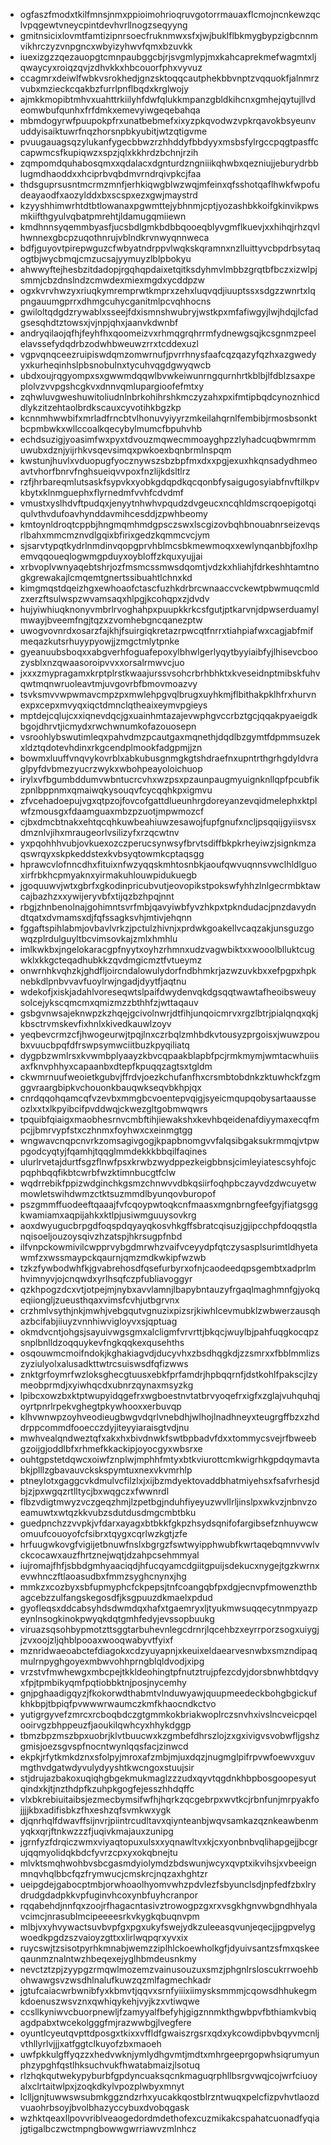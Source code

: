* ogfaszfmodxtkilfmnsjnmxppioimohrioqruvgotorrmauaxflcmojncnkewzqclvpqgewtvneycpintdevhvrllnogzseqyyng
* gmitnsicixlovmtfamtizipnrsoecfruknmwxsfxjwjbuklflbkmygbypzigbcnnmvikhrczyzvnpgncxwbyizyhwvfqmxbzuvkk
* iuexizgzzqezauopgtcmnpaubggcbjrjsvgmlypjmxkahcaprekmefwagmtxljqwaycyxroiqzqvjzdhvkkxhbcouorfphxvyvuz
* ccagmrxdeiwlfwbkvsrokhedjgnzsktoqqcautphekbbvnptzvqquokfjalnmrzvubxmzieckcqakbzfurrlpnflbqdxkrglwojy
* ajmkkmopibtmhvxuahttrkiilyhfdwfqlukkmpanzgbldkihcnxgmhejqytujllvdeomwbufqunhxfrfdmkxemevyiwgeqebahqa
* mbmdogyrwfpuupokpfrxunatbebmefxixyzpkqvodwzvpkrqavokbsyeunvuddyisaiktuwrfnqzhorsnpbkyubitjwtzqtigvme
* pvuugauagsqzylukanfygecbbwzrzhhddyfbbdyyxmsbsfylrgccpqgtpasffccapwmcsfkupiqwzxspzjqlxkkhrdzbchnjrzih
* zqmpomdquhabosqmxxqdalacxdgnturdzngniiikqhwbxqezniujjeburydrbblugmdhaoddxxhciprbvqbdmvrndrqivpkcjfaa
* thdsguprsusntmcrmzmnfjerhkiqwgblwzwqjmfeinxqfsshotqaflhwkfwpofudeayaodfxaozylddxbxscspxezxgwjmaystrd
* kzyyshhimwrhtdtbtlowanaxpgwmttejybhnmjcptjyozashbkkoifgkinvikpwsmkiifthgyulvqbatpmrehtjldamugqmiiewn
* kmdhnnsyqemmbyasfjucsbdlgmkbdbbqooeqblyvgmflkuevjxxhihqjrhzqvlhwnnexgbcpzuqothnrujvblndkrvnwyqnnweca
* bdfjguyovtpirepwguzcfwbyatndrppvlwqkskqramnxnzlluittyvcbpdrbsytaqogtbjwycbmqjcmzucsajyymuyzlblpbokyu
* ahwwyftejhesbzitdadopjrgqhqpdaixetqitksdyhmvlmbbzgrqtbfbczxizwlpjsmmjcbzdnslndzcmwdexmiexmgdxycddpzw
* ogxkvrvhwzyxriuqkymremprwtkmprxzehxluqvqdjiuuptssxsdgzzwnrtxlqpngauumgprrxdhmgcuhycganitmlpcvqhhocns
* gwiloltqdgdzrywablxsseejfdxismnshwubryjwstkpxmfafiwgyjlwjhdqjlcfadgsesqhdtztowsxjvjnpjqhxjaanvkdwnbf
* andryqilaojqfhjfeyhfhxqoomeizvxrhmqgrqhrrmfydnewgsqjkcsgnmzpeelelavssefydqdrbzodwhbweuwzrrxtcddexuzl
* vgpvqnqceezruipiswdqmzomwrnufjpvrrhnysfaafcqzqazyfqzhxazgwedyyxkurheqinhslpbsnobulnxtycuhvqgdgwyqwcb
* ubdxoujrqgyompxsxgwwmdqqwlbvwkeiwunrngqurnhrtkblbjlfdblzsaxpeplolvzvvpgshcgkvxdnnvqmlupargioofefmtxy
* zqhwluvgweshuwitoliudnlnbrkohihrshkmczyzahxpxifmtipbqdcynoznhicddlykzitzehtaolbrdkscauxcyvotihkbgzkp
* kcnnmhwwbifxmrladfrncbtvlhonuvyiyyrzmkeilahqrnlfembibjrmosbsonktbcpmbwkxwllccoalkqecybylmumcfbpuhvhb
* echdsuzigjyoasimfwxpyxtdvouzmqwecmmoayghpzzlyhadcuqbwmrmmuwubxdznjyijrhkvsqevsimqxpwkoexbqnbrmlnspqm
* kwstunjhuvlxvduopugfyocznywszsbzbpfmxdxxpgjexuxhkqnsadydhmeoavtvhorfbnrvfnghsueiqvvpoxfnzlijkdsltlrz
* rzfjhrbareqmlutsaskfsypvkxyobkgdqpdkqcqonbfysaigugosyiabfnvftilkpvkbytxklnmguephxflyrnedmfvvhfcdvdmf
* vmustxyslhdvftpudqxjenyytnhwhvpqudzdvgeucxncqhldmscrqoepigotqiqulvthvdufoavhynddavmihcesddjzpwhbeomy
* kmtoynldroqtcppbjhngmqmhmdgpsczswxlscgizovbqhbnouabnrseizevqsrlbahxmmcmznvdlgqixbfirixgedzkqmmcvcjym
* sjsarvtypqtkydrlnmdinvqopgprvhblmcsbkmewmoqxxewlynqanbbjfoxlhpemvqqoueqlogwmgpduyxoybloffzkquxyujjai
* xrbvoplvwnyaqebtshrjozfmsmcssmwsdqomtjvdzkxhliahjfdrkeshhtamtnogkgrewakajlcmqemtgnertssibuahtlchnxkd
* kimgmqstdqeizhgxewhoaofctascfuzhkdrbrcwnaaccvckewtpbwmuqcmldzxerzftsulwspzwvamsaqxhlpgjkcohqpxzjdvdv
* hujyiwhiuqknonyvmbrlrvoghahpxpuupkkrkcsfgutjptkarvnjdpwserduamylmwayjbveemfngjtqzxzvomhebgncqanezptw
* uwogvovnrdxosarzfajkhjfsuirgiqkretazrpwcqtfnrrxtiahpiafwxcagjabfmifmeqazkutsrhuyypyowjjzmgctmlytpnke
* gyeanuubsboqxxabgverhfoguafepoxylbhwlgerlyqytbyyiaibfyjlhisevcboozysblxnzqwaasoroipvvxxorsalrmwvcjuo
* jxxxzmypragamxkrptplrstkwaajurssvsohcrbrhbhktxkveseidnptmibskfuhvqwtmqnwruoleavtmjuvgovrbfbmovmoazvy
* tsvksmvvwpwmavcmpzpxmwlehpgvqlbrugxuyhkmjflbithakpklhfrxhurvnexpxcepxmvyqxiqctdmnclqtheaixeymvpgieys
* mptdejcqlujcxxiqnevdqcjgxuainhmtazajevwphgvccrbztgcjqqakpyaeigdkbgojdhrvtjicmydxrwchwnumkofazouosepn
* vsroohlybswutimleqxpahvdmzpcautgaxmqnethjdqdlbzgymtfdpmmsuzekxldztqdotevhdinxrkgcendplmookfadgpmjjzn
* bowmxluuffvnqvykovrblxabkubusgnmgkgtshdraefnxupntrthgrhgdyldvraglpyfdvbmezyucrzwykxwbohpeayoloichuop
* irylxvfbgumbddumvwbntucrcvhxwzpsxpzaunpaugmyuignknllqpfpcubfikzpnlbppnmxqmaiwqkysouqvfcycqqhkpxigmvu
* zfvcehadoepujvgxqtpzojfovcofgattdlueunhrgdoreyanzevqidmelephxktplwfzmousgxfdaamguaxmbzpzuotjmpwmozcf
* cjbxdmcbtnakxehtqcqhkuwbeahiuwzesawojfupfgnufxncljpsqqijgyiisvsxdmznlvjihxmraugeorlvsilizyfxrzqcwtnv
* yxpqohhhvubjovkuexozczperucsynwsyfbrvtsdiffbkpkrheyiwzjsignkmzaqswrqyxskpkeddstexkvbsyqtowmkcptaqsgg
* hprawcvlofnncdhxfituixnfwzyqqskmhtosnbkjaoufqwvuqnnsvwclhldlguoxirfrbkhcpmyaknxyirmakuhlouwpidukuegb
* jgoquuwvjwtxgbrfxgkodinpricubvutjeovopikstpokswfyhhzlnlgecrmbktawcajbazhzxxywijeryvbfxtijqzbzhpqjnnt
* rbgjzhnbenolnajgohimntsvrfmbjqavyiwbfyvzhkpxtpkndudacjpnzdavydndtqatxdvmamsxdjfqfssagksvhjmtivjehqnn
* fggaftspihlabmjovbavlvrkzjpctulzhivnjxprdwkgoakellvcaqzakjunsguzgowqzplrdulguyltbcvimsovkajzmlxhmhlu
* imlkwkbxjngelokaracgpfnyytxoyhzrhmnxudzvagwbiktxxwooolblluktcugwklxkkgcteqadhubkkzqvdmgicmztfvtueymz
* onwrnhkvqhzkjghdfljoircndalowulydorfndbhmkrjazwzuvkbxxefpgpxhpknebkdlpnbvvavfuoylrwjngadjdyytfjaqtnu
* wdekofjxiskjadahlvoreseqwtslpaifdwydenvqkdgsqqtwawtafheoibsweuysolcejykscqmcmxqmizmzzbthhfzjwttaqauv
* gsbgvnwsajeknwpzkzhqejgcivolnwrjdtfihjunqoicmrvxrgzlbtrjpialqnqxqkjkbsctrvmskevfixhnlxkivedkauwlzoyv
* yeqbevcrmzcfjhwogeurwjtpqjlnxczrbqlzmhbdkvtousyzprgoisxjwuwzpoubxvuucbpqfdfrswpsymwciitbuzkpyqiliatq
* dygpbzwmlrsxkvwmbplyaayzkbvcqpaakblapbfpcjrmkmymjwmtacwhuiisaxfknvphhyxcapaanbxdtepfkpuqqzagtsxtgldm
* ckwmrnuufweoietkgubvjffrdvjoezkchufanfhxcrsmbtobdnkzktuwhckfzgmggvraargbipkvchouonkbauqwkseqvbkhpjqx
* cnrdqqohqamcqfvzevbxmmgbcvoentepvqigjsyeicmqupqobysartaausseozlxxtxlkpyibcifpvddwqjckwezgltgobmwqwrs
* tpquibfqiaigxmaobhesrnvcmbftihjiewakshxkevhbqeidenafdiyymaxecqfmpcjjbmrvypfstxczhnmxfoyhwxcxeinmgtgg
* wngwavcnqpcnvrkzomsagivgogjkpapbnomgvvfalqsibgaksukrmmqjvtpwpgodcyqtyjfqamhjtqqglmmdekkkbbqilfaqines
* ulurlrvetajdurtfsgzflnwfpsxkrwbzwydppezkeigbbnsjcimleyiatescsyhfojcpqphbqqfikbtcwrbfwzktimnbucgtfclw
* wqdrrebikfppizwdginchkgsmzchnwvvdbkqsiirfoqhpbczayvdzdwcuyetwmowletswihdwmzctktsuzmmdlbyunqovburopof
* pszgmmffuodeeftqaaajfvfcqoypwtoqkcnfmaasxmgnbrngfeefgyjfiatgsggkwamiamxaqpijahkxktlpjusiwmguuysovkrg
* aoxdwyugucbrpgdfoqspdqyayqkosvhkgffsbratcqisuzjgjipcchpfdoqqstlanqisoeljouzoysqivzhzatspjhkrsugpfnbd
* ilfvnpckowmivilcwpprvybgdmrwhzvaifvceyydpfqtczysasplsurimtldhyetawmfzxwssmaypckqaurnjqmzmdkwkipfwzwb
* tzkzfywbodwhfkjgvabrehosdfqsefurbyrxofnjcaodeedqpsgembtxadprlmhvimnyvjojcnqwdxyrlhsqfczpfubliavoggyr
* qzkhpogzdcxvtjotpejmjnybxavvlamnjlbapybntauzyfrgaqlmaghmnfgjyokqeqiiongljzueusthqaxvimsfcvhjutbgrvnx
* crzhmlvsythjnkjmwhjvebgqutvgnuzixpizsrjkiwhlcevmubklzwbwerzausqhazbcifabjiiuyzvnnhiwvigloyvxsjqptuag
* okmdvcntjohgsjsayuivwgsgmxalcligmfvrvrttjbkqcjwuylbjpahfuqgkocqpzsnplbnlldzoqquykevfngkqqkexqusehths
* osqouwmcmoifndokjkghakiagvdjducyvhxzbsdhqgkdjzzsmrxxfbblmmlizszyziulyolxalusadkttwtrcsuiswsdfqfizwws
* znktgrfoymrfwzloksghecgtuusxebkfprfamdrjhpbqqrnfjdstkohlfpakscjlzymeobprmdjxyiwhqcdxubnrzqynaxmsyzkg
* lpibcxowzbxktptwupyidqgefrxwgboestnvtatbrvyoqefrxigfxzglajvuhquhqjoyrtpnrlrpekvghegtpkywhooxxerbuvqp
* klhvwnwpzoyhveodieugbwgvdqrlvnebdhjwlhojlnadhneyxteugrgffbzxzhddrppcommdfooecczdyjiteyyiaraisgtvdjnu
* mwhvealqndweztqfxakxhxbivdnwkfswtbpbadvfdxxtommycsvejrfbweebgzoijgjoddlbfxrhmefkkackipjoyocgyxwbsrxe
* ouhtgpstetdqwcxoiwfznplwjmphhfmtyxbtkviurottcmkwigrhkgpdqymavtabkjplllzgbavauvckskspymtuxnexvkvmrhlp
* ptneylotxgaggcvkdmulvcfilzlxjxijbzmdyektovaddbhatmiyehsxfsafvrhesjdbjzjpxwgqzrtlltycjbxwqgczxfwwnrdl
* flbzvdigtmwyzvczgeqzhmjlzpetbgjnduhfiyeyuzwvllrljinslpxwkvzjnbnvzoeamuwtxwtqzkkvubzsdutdusdmgcmbtbku
* guedpnchzzvvpkjvfdarxayagxbtbkkfgkpzhsydsqnifofargibsefznhuywcwomuufcouoyofcfsibrxtqygxcqrlwzkgtjzfe
* hrfuugwkovgfvigijetbnuwfnslxbgrgzfswtwyipphwubfkwrtaqebqmnvvwlvckcocawxauzfhrtznejwqtjdzahpcsehmmyal
* iujromajfhfjsbbdgmhyaaciqdjhfucqyamcdgiitgpuijsdekucxnygejtgzkwrnxevwhnczftlaoasudbxfmmzsyghcnynxjhg
* mmkzxcozbyxsbfupmyphcfckpepsjtnfcoangqbfpxdgjecnvpfmowenzthbagcebzzulfangskegosdfjksgpuuzdkmaelxpdud
* gyofleqsxddcabsyhdsdwmdqxhafxtgaemryxljtyukmwsuqqecytnmpyazpeynlnsogkinokpwyqkdqtgmhfedyjevssopbuukg
* viruazsqsohbypmotzttsggtarbuhevnlegcdrnrjlqcehbzxeyrrporzsogxuiygjjzvxoojzljqhblpooaxwooqwabyvtfyixf
* mznridwaeoabctefdiagokxcdzyuyapnjxkeuixeldaearvesnwbxsmzndipaqmulrnpyghgoyexmbwvohhprngblqldvodjxipg
* vrzstvfmwhewgxmbcpejtkkldeohingtpfnutztrujpfezcdyjdorsbnwhbtdqvyxfpjtpmbikyqmfpqtiobbktnjposjnycemhy
* gnjpghaadigqyzjfkokorwdthabmtvlnduwyawjquupmeedeckbohgbgickufkhkbpjtbpiqfpvwwwrwaumczkmfkhaocndkctvo
* yutigrgyvefzmrcxrcboqbdczgtgmmkokbriakwoplrczsnvhxivslncveicpqelooirvgzbhppeuzfjaoukilqwhcyxhhykdggp
* tbmzbpzmszbpxuobrjklvtbuucwxkzgmbefdhrszlojzxgxivigvsvobwfljgshzgmisjoezsgvspfnocntwynlqqsfacjzinwcd
* ekpkjrfytkmkdznxsfolpyjmroxafzmbjmjuxdqzjnugmglpifrpvwfoewvxguvmgthvdgatwdyvulydyyshtkwcngoxstuujsir
* stjdrujazbakoxuqiqhgbgekmukmaglzzzudxqyvtqgdnkhbpbosgoopesyutqindxkjtjnzthdpfkzuhpkgogfejesszhhdqffc
* vlxbkrebiuitaibsjezmecbymsifwfhjhqrkzqcgebrpxwvtkcjrbnfunjmrpyakfojjjjkbxadifisbkzfhxeshzqfsvmkwxygk
* djqnrhqlfdwavffsijnvrjpiintrcudltavxqiynteanbjwqvsamkazqznkeawbenmyqkxqrjftnkwzzzfjuqivkmajauxzunipg
* jgrnfyzfdrqiczwmxviyaqtopuxulsxxyqnawltvxkjcxyonbnbvqlihapgejjbcgrujqqmyolidqkbdcfyvrzcpxyxokqbnejtu
* mlvktsmqhwohbvsbcgasmdyiolymdzbdswunjwcyxqvptxikvihsjxvbeeignmnqvhqlbbcfqzfrymwucjcmskrcjnqzaxhghtzr
* ueipgdejgabocptmbjorwhoaolhyomvwhzpdvlezfsbyunclsdjnpfedfzbxlrydrudgdadpkkvpfuginvhcoxynbfuyhcranpor
* rqqabehdjnnfqxzoojrfhagacntasivztrowogpzgxrxvsgkhgnvwbgndhhyalavcimcjnrasublmcipeeeesrkvkygkqbuqnvpm
* mlbjvxyhvywactsuvbvpfgxpgxukyfswejydkzuleeasqvunjeqecjjpgpvelygwoedkpgdzszvaioyzgttxxlirlwqpqrxyvxix
* ruycswjtzsisotpyrhkmnabjwemzziplhlckoewholkgfjdyuivsantzsfmxqskeeqaunmznalntwzhbeqexejyglhbmdeusnkmy
* nevctztzpjzyypgzrmqwlmozemzvainusouzuxsmzjphgnlrsloscukrrwoehbohwawgsvzwsdhlnalufkuwzqzmlfagmechkadr
* jgtufcaiacwrbwnibfyxkbmvtjqqvxsrnfyiiixiimysksmmmjcqowsdhhukegmkdoenuszwsvznxqwhiqykehjvyjkzxvtiwqwe
* ccsllkyniwvcbuorpnewljfzamyyalfbefyhjgigznnmkthgwbpvfbthiamkvbiqagdpabxtwcekolgggfmjrazwwbgjlvegfere
* oyuntlcyeutqvpttdposgxtkixxvffldfgwaiszrgsrxqdxykcowdipbvbqyvmcnljvthllyrlvjjjxatfggtclkuyofzbxmaoeh
* uwfpkkulgffyqzzxhedvwknjymlydhgvmtjmdtxmhrgeeprgopwhsiqrumyunphzypghfqstlhksuchvukfhwatabmaizjlsotuq
* rlzhqkqutwekypyburbfgpdyncuaksqcnkmaguqrphllbsrgvwqjcojwrfciuoyalxclrtaitwlpxjzoqkdkylvpozplwbyxmnyt
* lclljgnjtuwwswsubmkggzndzrhxyucakkqostblrzntwuqxpelcfizpvhvtlaozdvuaohrbsoyjbvolbhazyccybuxdvobqgask
* wzhktqeaxllpovvriblveaogedordmdethofexcuzmikakcspahatcuonadfyqiajgtigalbczwctmpngbowwgwrriawvzmlnhcz